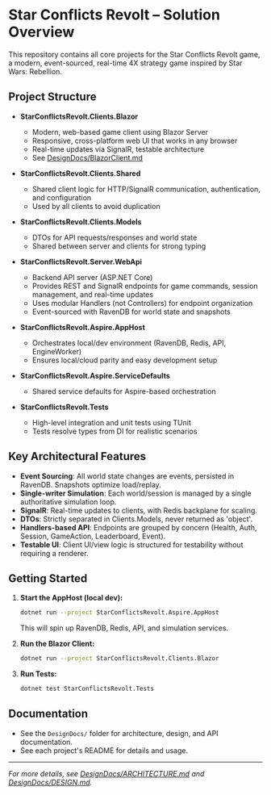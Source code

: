 # Star Conflicts Revolt – Solution Overview

This repository contains all core projects for the Star Conflicts Revolt game, a modern, event-sourced, real-time 4X strategy game inspired by Star Wars: Rebellion.

## Project Structure

- **StarConflictsRevolt.Clients.Blazor**
  - Modern, web-based game client using Blazor Server
  - Responsive, cross-platform web UI that works in any browser
  - Real-time updates via SignalR, testable architecture
  - See [DesignDocs/BlazorClient.md](DesignDocs/BlazorClient.md)

- **StarConflictsRevolt.Clients.Shared**
  - Shared client logic for HTTP/SignalR communication, authentication, and configuration
  - Used by all clients to avoid duplication

- **StarConflictsRevolt.Clients.Models**
  - DTOs for API requests/responses and world state
  - Shared between server and clients for strong typing

- **StarConflictsRevolt.Server.WebApi**
  - Backend API server (ASP.NET Core)
  - Provides REST and SignalR endpoints for game commands, session management, and real-time updates
  - Uses modular Handlers (not Controllers) for endpoint organization
  - Event-sourced with RavenDB for world state and snapshots

- **StarConflictsRevolt.Aspire.AppHost**
  - Orchestrates local/dev environment (RavenDB, Redis, API, EngineWorker)
  - Ensures local/cloud parity and easy development setup

- **StarConflictsRevolt.Aspire.ServiceDefaults**
  - Shared service defaults for Aspire-based orchestration

- **StarConflictsRevolt.Tests**
  - High-level integration and unit tests using TUnit
  - Tests resolve types from DI for realistic scenarios

## Key Architectural Features

- **Event Sourcing**: All world state changes are events, persisted in RavenDB. Snapshots optimize load/replay.
- **Single-writer Simulation**: Each world/session is managed by a single authoritative simulation loop.
- **SignalR**: Real-time updates to clients, with Redis backplane for scaling.
- **DTOs**: Strictly separated in Clients.Models, never returned as 'object'.
- **Handlers-based API**: Endpoints are grouped by concern (Health, Auth, Session, GameAction, Leaderboard, Event).
- **Testable UI**: Client UI/view logic is structured for testability without requiring a renderer.

## Getting Started

1. **Start the AppHost (local dev):**
   ```bash
   dotnet run --project StarConflictsRevolt.Aspire.AppHost
   ```
   This will spin up RavenDB, Redis, API, and simulation services.

2. **Run the Blazor Client:**
   ```bash
   dotnet run --project StarConflictsRevolt.Clients.Blazor
   ```

3. **Run Tests:**
   ```bash
   dotnet test StarConflictsRevolt.Tests
   ```

## Documentation

- See the `DesignDocs/` folder for architecture, design, and API documentation.
- See each project's README for details and usage.

---

*For more details, see [DesignDocs/ARCHITECTURE.md](DesignDocs/ARCHITECTURE.md) and [DesignDocs/DESIGN.md](DesignDocs/DESIGN.md).*
